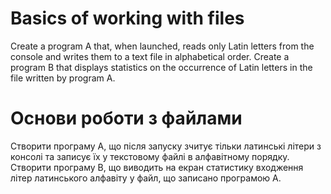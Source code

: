 # Basics of working with files

Create a program A that, when launched, reads only Latin letters from the console and writes them to a text file in
alphabetical order.
Create a program B that displays statistics on the occurrence of Latin letters in the file written by program A.

# Основи роботи з файлами

Створити програму А, що після запуску зчитує тільки латинські літери з консолі та записує їх у текстовому файлі в
алфавітному порядку.
Створити програму В, що виводить на екран статистику входження літер латинського алфавіту у файл, що записано програмою
А.